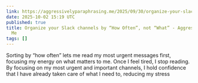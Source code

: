 ```yaml
---
link: https://aggressivelyparaphrasing.me/2025/09/30/organize-your-slack-channels-by-how-often-not-what/
date: 2025-10-02 15:19 UTC
published: true
title: Organize your Slack channels by “How Often”, not “What” - Aggressively Paraphrasing
  Me
tags: []
---
```


Sorting by “how often” lets me read my most urgent messages first, focusing my energy on what matters to me. Once I feel tired, I stop reading. By focusing on my most urgent and important channels, I hold confidence that I have already taken care of what I need to, reducing my stress
